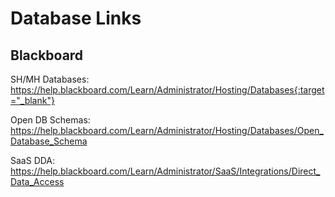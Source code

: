 # Database Links

## Blackboard

SH/MH Databases: https://help.blackboard.com/Learn/Administrator/Hosting/Databases{:target="_blank"}

Open DB Schemas: https://help.blackboard.com/Learn/Administrator/Hosting/Databases/Open_Database_Schema

SaaS DDA: https://help.blackboard.com/Learn/Administrator/SaaS/Integrations/Direct_Data_Access


